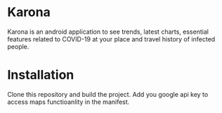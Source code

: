 # Karona

Karona is an android application to see trends, latest charts, essential features related to COVID-19 at your place and travel history of infected people.

# Installation

Clone this repository and build the project. Add you google api key to access maps functioanlity in the manifest.

